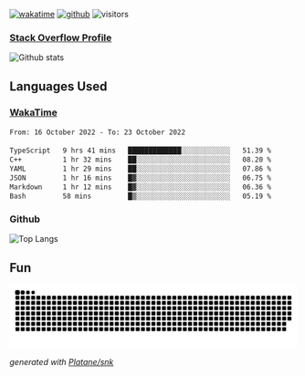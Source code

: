 [![wakatime](https://wakatime.com/badge/user/82c377cd-a54c-404c-b7df-177b313ca539.svg)](https://wakatime.com/@82c377cd-a54c-404c-b7df-177b313ca539)
[![github](https://img.shields.io/github/followers/xinthose?logo=github&style=plastic)](https://github.com/alanhamlett?tab=followers)
![visitors](https://visitor-badge.glitch.me/badge?page_id=xinthose&left_color=green&right_color=red)
### [Stack Overflow Profile](https://stackoverflow.com/users/4056146/xinthose)

![Github stats](https://github-readme-stats.vercel.app/api?username=xinthose&show_icons=true&theme=radical&count_private=true)

## Languages Used

### [WakaTime](https://wakatime.com/)
<!--START_SECTION:waka-->

```text
From: 16 October 2022 - To: 23 October 2022

TypeScript   9 hrs 41 mins   █████████████░░░░░░░░░░░░   51.39 %
C++          1 hr 32 mins    ██░░░░░░░░░░░░░░░░░░░░░░░   08.20 %
YAML         1 hr 29 mins    ██░░░░░░░░░░░░░░░░░░░░░░░   07.86 %
JSON         1 hr 16 mins    █▓░░░░░░░░░░░░░░░░░░░░░░░   06.75 %
Markdown     1 hr 12 mins    █▓░░░░░░░░░░░░░░░░░░░░░░░   06.36 %
Bash         58 mins         █▒░░░░░░░░░░░░░░░░░░░░░░░   05.19 %
```

<!--END_SECTION:waka-->

### Github

![Top Langs](https://github-readme-stats.vercel.app/api/top-langs/?username=xinthose)

## Fun
![github contribution grid snake animation](https://raw.githubusercontent.com/xinthose/xinthose/output/github-contribution-grid-snake.svg)

_generated with [Platane/snk](https://github.com/Platane/snk)_
